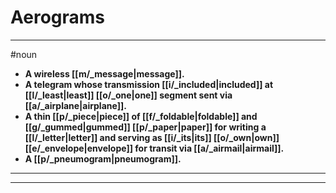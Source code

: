 # Aerograms
---
#noun
- **A wireless [[m/_message|message]].**
- **A telegram whose transmission [[i/_included|included]] at [[l/_least|least]] [[o/_one|one]] segment sent via [[a/_airplane|airplane]].**
- **A thin [[p/_piece|piece]] of [[f/_foldable|foldable]] and [[g/_gummed|gummed]] [[p/_paper|paper]] for writing a [[l/_letter|letter]] and serving as [[i/_its|its]] [[o/_own|own]] [[e/_envelope|envelope]] for transit via [[a/_airmail|airmail]].**
- **A [[p/_pneumogram|pneumogram]].**
---
---
